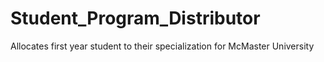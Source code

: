 # Student_Program_Distributor
Allocates first year student to their specialization for McMaster University
